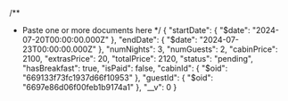 /\*\*

- Paste one or more documents here
  \*/
  {
  "startDate": {
  "$date": "2024-07-20T00:00:00.000Z"
  },
  "endDate": {
    "$date": "2024-07-23T00:00:00.000Z"
  },
  "numNights": 3,
  "numGuests": 2,
  "cabinPrice": 2100,
  "extrasPrice": 20,
  "totalPrice": 2120,
  "status": "pending",
  "hasBreakfast": true,
  "isPaid": false,
  "cabinId": {
  "$oid": "669133f73fc1937d66f10953"
  },
  "guestId": {
    "$oid": "6697e86d06f00feb1b9174a1"
  },
  "\_\_v": 0
  }
